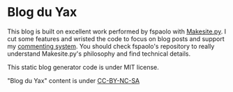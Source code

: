 # Blog du Yax 

This blog is built on excellent work performed by fspaolo with [Makesite.py](https://github.com/fspaolo/makesite). 
I cut some features and wristed the code to focus on blog posts and support my [commenting system](https://github.com/kianby/stacosys). You should check fspaolo's repository to really understand Makesite.py's philosophy and find technical details.   

This static blog generator code is under MIT license.

"Blog du Yax" content is under [CC-BY-NC-SA](https://creativecommons.org/licenses/by-nc-sa/3.0)

